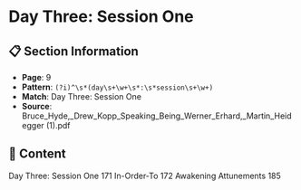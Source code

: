 # Day Three: Session One

## 📋 Section Information

- **Page**: 9
- **Pattern**: `(?i)^\s*(day\s+\w+\s*:\s*session\s+\w+)`
- **Match**: Day Three: Session One
- **Source**: Bruce_Hyde,_Drew_Kopp_Speaking_Being_Werner_Erhard,_Martin_Heidegger (1).pdf

## 📄 Content

Day Three: Session One
171
In-Order-To  172
Awakening Attunements 185